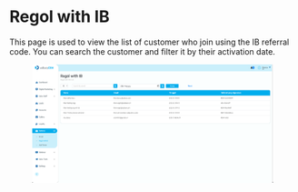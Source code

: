 # Regol with IB

This page is used to view the list of customer who join using the IB referral code. You can search the customer and filter it by their activation date.

<figure><img src="../../.gitbook/assets/Screenshot 2023-02-15 at 15.21.33.png" alt=""><figcaption></figcaption></figure>
